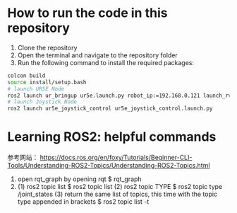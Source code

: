 # How to run the code in this repository
1. Clone the repository
2. Open the terminal and navigate to the repository folder
3. Run the following command to install the required packages:
```bash
colcon build
source install/setup.bash
# launch UR5E Node
ros2 launch ur_bringup ur5e.launch.py robot_ip:=192.168.0.121 launch_rviz:=false robot_controller:=joint_trajectory_controller initial_joint_controller:=forward_velocity_controller
# launch Joystick Node
ros2 launch ur5e_joystick_control ur5e_joystick_control.launch.py
```

# Learning ROS2: helpful commands
参考网站： https://docs.ros.org/en/foxy/Tutorials/Beginner-CLI-Tools/Understanding-ROS2-Topics/Understanding-ROS2-Topics.html
1. open rqt_graph by opening rqt
$ rqt_graph
2. (1) ros2 topic list
$ ros2 topic list
(2) ros2 topic TYPE
$ ros2 topic type /joint_states
(3) return the same list of topics, this time with the topic type appended in brackets
$ ros2 topic list -t
   
   
